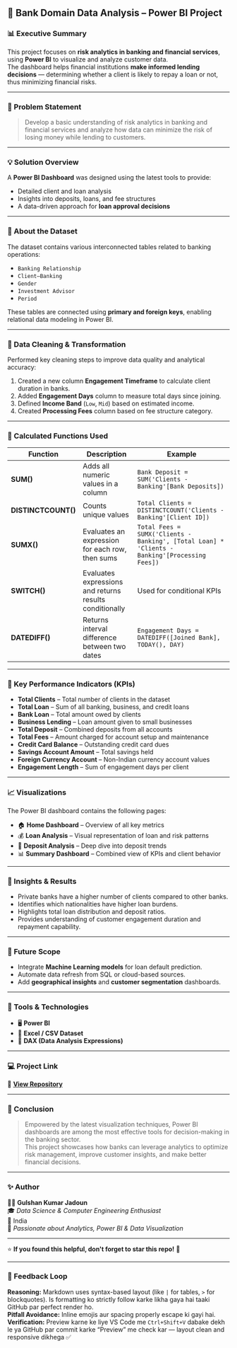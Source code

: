 ## 🏦 Bank Domain Data Analysis – Power BI Project

### 📊 Executive Summary  
This project focuses on **risk analytics in banking and financial services**, using **Power BI** to visualize and analyze customer data.  
The dashboard helps financial institutions **make informed lending decisions** — determining whether a client is likely to repay a loan or not, thus minimizing financial risks.

---

### 🧩 Problem Statement  
> Develop a basic understanding of risk analytics in banking and financial services and analyze how data can minimize the risk of losing money while lending to customers.

---

### 💡 Solution Overview  
A **Power BI Dashboard** was designed using the latest tools to provide:
- Detailed client and loan analysis  
- Insights into deposits, loans, and fee structures  
- A data-driven approach for **loan approval decisions**

---

### 🧠 About the Dataset  
The dataset contains various interconnected tables related to banking operations:

- `Banking Relationship`  
- `Client–Banking`  
- `Gender`  
- `Investment Advisor`  
- `Period`

These tables are connected using **primary and foreign keys**, enabling relational data modeling in Power BI.

---

### 🧹 Data Cleaning & Transformation  
Performed key cleaning steps to improve data quality and analytical accuracy:

1. Created a new column **Engagement Timeframe** to calculate client duration in banks.  
2. Added **Engagement Days** column to measure total days since joining.  
3. Defined **Income Band** (`Low`, `Mid`) based on estimated income.  
4. Created **Processing Fees** column based on fee structure category.  

---

### 🧮 Calculated Functions Used  

| Function | Description | Example |
|-----------|--------------|----------|
| **SUM()** | Adds all numeric values in a column | `Bank Deposit = SUM('Clients - Banking'[Bank Deposits])` |
| **DISTINCTCOUNT()** | Counts unique values | `Total Clients = DISTINCTCOUNT('Clients - Banking'[Client ID])` |
| **SUMX()** | Evaluates an expression for each row, then sums | `Total Fees = SUMX('Clients - Banking', [Total Loan] * 'Clients - Banking'[Processing Fees])` |
| **SWITCH()** | Evaluates expressions and returns results conditionally | Used for conditional KPIs |
| **DATEDIFF()** | Returns interval difference between two dates | `Engagement Days = DATEDIFF([Joined Bank], TODAY(), DAY)` |

---

### 🎯 Key Performance Indicators (KPIs)  

- **Total Clients** – Total number of clients in the dataset  
- **Total Loan** – Sum of all banking, business, and credit loans  
- **Bank Loan** – Total amount owed by clients  
- **Business Lending** – Loan amount given to small businesses  
- **Total Deposit** – Combined deposits from all accounts  
- **Total Fees** – Amount charged for account setup and maintenance  
- **Credit Card Balance** – Outstanding credit card dues  
- **Savings Account Amount** – Total savings held  
- **Foreign Currency Account** – Non-Indian currency account values  
- **Engagement Length** – Sum of engagement days per client  

---

### 📈 Visualizations  

The Power BI dashboard contains the following pages:

- 🏠 **Home Dashboard** – Overview of all key metrics  
- 💰 **Loan Analysis** – Visual representation of loan and risk patterns  
- 🏦 **Deposit Analysis** – Deep dive into deposit trends  
- 📊 **Summary Dashboard** – Combined view of KPIs and client behavior  

---

### 🧾 Insights & Results  

- Private banks have a higher number of clients compared to other banks.  
- Identifies which nationalities have higher loan burdens.  
- Highlights total loan distribution and deposit ratios.  
- Provides understanding of customer engagement duration and repayment capability.  

---

### 🔮 Future Scope  

- Integrate **Machine Learning models** for loan default prediction.  
- Automate data refresh from SQL or cloud-based sources.  
- Add **geographical insights** and **customer segmentation** dashboards.  

---

### 🧰 Tools & Technologies  

- 🖥 **Power BI**  
- 📂 **Excel / CSV Dataset**  
- 🧮 **DAX (Data Analysis Expressions)**  

---

### 💻 Project Link  
🔗 [**View Repository**](https://github.com/Gulshancr12/BankDomainDataAnalysis)

---

### 🏁 Conclusion  
> Empowered by the latest visualization techniques, Power BI dashboards are among the most effective tools for decision-making in the banking sector.  
> This project showcases how banks can leverage analytics to optimize risk management, improve customer insights, and make better financial decisions.

---

### ✨ Author  

👨‍💻 **Gulshan Kumar Jadoun**  
🎓 *Data Science & Computer Engineering Enthusiast*  
📍 India  
💼 *Passionate about Analytics, Power BI & Data Visualization*  

---

⭐ **If you found this helpful, don't forget to star this repo!** 🌟  

---

### 🔁 Feedback Loop  
**Reasoning:** Markdown uses syntax-based layout (like `|` for tables, `>` for blockquotes). Is formatting ko strictly follow karke likha gaya hai taaki GitHub par perfect render ho.  
**Pitfall Avoidance:** Inline emojis aur spacing properly escape ki gayi hai.  
**Verification:** Preview karne ke liye VS Code me `Ctrl+Shift+V` dabake dekh le ya GitHub par commit karke “Preview” me check kar — layout clean and responsive dikhega ✅  
